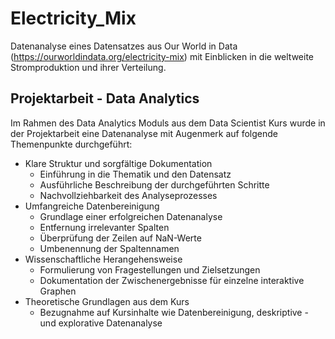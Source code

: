 # Electricity_Mix
Datenanalyse eines Datensatzes aus Our World in Data (https://ourworldindata.org/electricity-mix) mit Einblicken in die weltweite Stromproduktion und ihrer Verteilung.

## Projektarbeit - Data Analytics 
Im Rahmen des Data Analytics Moduls aus dem Data Scientist Kurs wurde in der Projektarbeit eine Datenanalyse mit Augenmerk auf folgende Themenpunkte durchgeführt:
* Klare Struktur und sorgfältige Dokumentation
  * Einführung in die Thematik und den Datensatz
  * Ausführliche Beschreibung der durchgeführten Schritte
  * Nachvollziehbarkeit des Analyseprozesses
* Umfangreiche Datenbereinigung
  * Grundlage einer erfolgreichen Datenanalyse
  * Entfernung irrelevanter Spalten
  * Überprüfung der Zeilen auf NaN-Werte
  * Umbenennung der Spaltennamen
* Wissenschaftliche Herangehensweise
  * Formulierung von Fragestellungen und Zielsetzungen
  * Dokumentation der Zwischenergebnisse für einzelne interaktive Graphen
* Theoretische Grundlagen aus dem Kurs
  * Bezugnahme auf Kursinhalte wie Datenbereinigung, deskriptive - und explorative Datenanalyse
